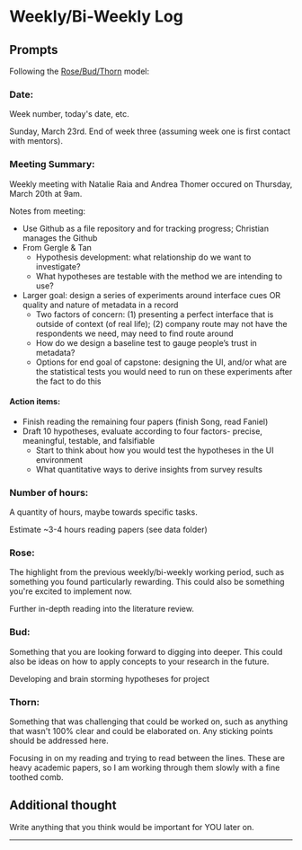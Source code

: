 # Weekly/Bi-Weekly Log

## Prompts
Following the [Rose/Bud/Thorn](https://www.panoramaed.com/blog/rose-bud-thorn-activity-and-worksheet#:~:text=%22Rose%2C%20Bud%2C%20Thorn%22%20is%20a%20mindful%20design%2D,day%2C%20week%2C%20or%20month.) model:

### Date: 
Week number, today's date, etc. 

Sunday, March 23rd. End of week three (assuming week one is first contact with mentors).

### Meeting Summary:
Weekly meeting with Natalie Raia and Andrea Thomer occured on Thursday, March 20th at 9am. 

Notes from meeting: 

- Use Github as a file repository and for tracking progress; Christian manages the Github
- From Gergle & Tan
  - Hypothesis development: what relationship do we want to investigate?
  - What hypotheses are testable with the method we are intending to use?
- Larger goal: design a series of experiments around interface cues OR quality and nature of metadata in a record
  - Two factors of concern: (1) presenting a perfect interface that is outside of context (of real life); (2) company route may not have the respondents we need, may need to find route around
  - How do we design a baseline test to gauge people’s trust in metadata?
  - Options for end goal of capstone: designing the UI, and/or what are the statistical tests you would need to run on these experiments after the fact to do this

#### Action items:
- Finish reading the remaining four papers (finish Song, read Faniel)
- Draft 10 hypotheses, evaluate according to four factors- precise, meaningful, testable, and falsifiable
  - Start to think about how you would test the hypotheses in the UI environment 
  - What quantitative ways to derive insights from survey results


### Number of hours: 
A quantity of hours, maybe towards specific tasks. 

Estimate ~3-4 hours reading papers (see data folder)

### Rose:
The highlight from the previous weekly/bi-weekly working period, such as something you found particularly rewarding. This could also be something you're excited to implement now.

Further in-depth reading into the literature review.

### Bud: 
Something that you are looking forward to digging into deeper. This could also be ideas on how to apply concepts to your research in the future. 

Developing and brain storming hypotheses for project

### Thorn: 
Something that was challenging that could be worked on, such as anything that wasn't 100% clear and could be elaborated on. Any sticking points should be addressed here. 

Focusing in on my reading and trying to read between the lines. These are heavy academic papers, so I am working through them slowly with a fine toothed comb.

## Additional thought
Write anything that you think would be important for YOU later on.

---

